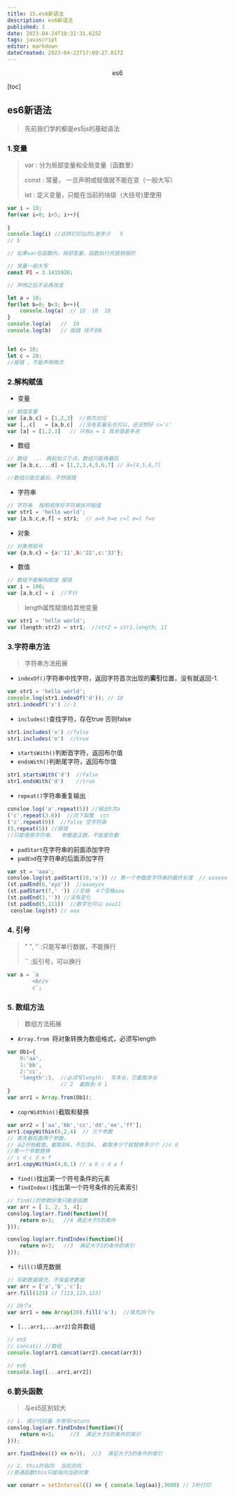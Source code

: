 ```yaml
---
title: 15.es6新语法
description: es6新语法
published: 1
date: 2023-04-24T10:32:31.625Z
tags: javascript
editor: markdown
dateCreated: 2023-04-22T17:09:27.017Z
---
```


<center>es6</center>

[toc]

## es6新语法

> 先前我们学的都是es5js的基础语法



### 1.变量

> var   : 分为局部变量和全局变量（函数里）
>
> const  : 常量， 一旦声明或赋值就不能在变（一般大写）
>
> let :   定义变量，只能在当前的块级（大括号)里使用

```js
var i = 10;
for(var i=0; i<5; i++){
    
}
console.log(i) //这样打印出的i是多少   5
// 5 

// 如果var在函数内，局部变量，函数执行完就销毁的
```

```js
// 常量一般大写
const PI = 3.1415926;

// 声明之后不会再改变
```

```js
let a = 10;
for(let b=0; b<3; b++){
    console.log(a)  // 10  10  10
}
console.log(a)   //  10
console.log(b)   // 报错 找不到b 


let c= 10;
let c = 20;
//报错 ，不能声明两次
```



### 2.解构赋值

* 变量

```js
// 赋值变量
var [a,b,c] = [1,2,3]  //依次对应
var [,,c]   = [a,b,c]  //没有变量名也可以，还没想好 c='c'
var [a] = [1,2,3]   // 只有a = 1 其余值是多余
```

* 数组

```js
// 数组  ... 再前加三个点，数组只能再最后
var [a,b,c,...d] = [1,2,3,4,5,6,7] // d=[4,5,6,7]

//数组只能在最后，不然报错
```

* 字符串

```js
// 字符串  按照顺序将字符串拆开赋值
var str1 = 'hello world';
var [a,b,c,e,f] = str1;  // a=h b=e c=l e=l f=o 
```

* 对象

```js
// 对象用括号
var {a,b,c} = {a:'11',b:'22',c:'33'};
```

* 数值

```js
// 数组不能解构赋值 报错
var i = 100;
var [a,b,c] = i  //不行
```

> length属性赋值给其他变量

```js
var str1 = 'hello world';
var (length:str2) = str1;  //str2 = str1.length; 11
```



### 3.字符串方法

> 字符串方法拓展

* `indexOf()`字符串中找字符，返回字符首次出现的**索引**位置，没有就返回-1.

```js
var str1 = 'hello world';
console.log(str1.indexOf('d')); // 10
str1.indexOf('x') //-1
```

* `includes()`查找字符，存在true 否则false

```js
str1.includes('x') //false
str1.includes('o')  //true
```

* `startsWith()`判断首字符，返回布尔值
* `endsWith()`判断尾字符，返回布尔值

```js
str1.startsWith('d')  //false
str1.endsWith('d')    //true
```

* `repeat()`字符串重复输出

```js
consloe.log('a'.repeat(5)) //输出5次a
('c'.repeat(3.6))  //向下取整  ccc
('c'.repeat(0))  //false 空字符串
(5,repeat(5)) //报错
//只能使用字符串，  参数是正数，不能是负数
```

* `padStart`在字符串的前面添加字符
* `padEnd`在字符串的后面添加字符

```js
var st = 'aaa';
consloe.log(st.padStart(10,'x')) // 第一个参数是字符串的最终长度  // xxxxxxxaaa 
(st.padEnd(6,'xyz'))  //aaaxyzx
(st.padStart(7,' ')) //空格  4个空格aaa
(st.padEnd(3,'')) //没有变化
(st.padEnd(5,111))  //数字也可以 aaa11
 consloe.log(st) // aaa
```



### 4. 引号

> " ", ''  :只能写单行数据，不能换行
>
> ``  :反引号，可以换行

```js
var a = `a
        <br/>
        c`;
```



### 5. 数组方法

> 数组方法拓展

* `Array.from `将对象转换为数组格式，必须写length

```js
var Ob1={
  	0:'aa',
    1:'bb',
    2:'cc',
    'length':3,  //必须写length:  写多长，它截取多长
    			 // 2  截取到 0 1 
}
var arr1 = Array.from(Ob1);  
```

* `coprWidthin()`截取和替换

```js
var arr2 = ['aa','bb','cc','dd','ee','ff'];
arr1.copyWithin(0,2,4)  // 三个参数
// 首先看后面两个参数，
// 从2开始截取，截取到4，不包含4， 截取多少个就替换多少个 //c d 
//第一个参数替换 
// c d c d e f
arr1.copyWithin(4,0,1) // a b c d a f
```

* `find()`找出第一个符号条件的元素
* `findIndex()`找出第一个符号条件的元素索引

```js
// find()的参数好像只能是函数
var arr = [ 1, 2, 3, 4];
conslog.log(arr.find(function(){
    return n>3;   //4 满足大于3的条件
}));

conslog.log(arr.findIndex(function(){
    return n>3;   //3  满足大于3的条件的索引
}));
```

* `fill()`填充数据

```js
// 将新数据填充，不保留老数据
var arr = ['a','b','c'];
arr.fill(123) // [123,123,123] 

// 20个a
var arr1 = new Array(20).fill('a');  //填充20个a
```

* `[...arr1,...arr2]`合并数组

```js
// es5 
// concat() //数组
console.log(arr1.concat(arr2).concat(arr3))

// es6 
console.log([...arr1,arr2])
```



### 6.箭头函数

> 与es5区别较大

```js
// 1. 减少代码量 不用写return
conslog.log(arr.findIndex(function(){
    return n>3;     //3  满足大于3的条件的索引
}));

arr.findIndex(() => n>3);  //3  满足大于3的条件的索引

// 2. this的指向  当前对向
//普通函数this只能指向当前对象

var conarr = setInterval(() => { console.log(aa)},3000) // 3秒打印
```
